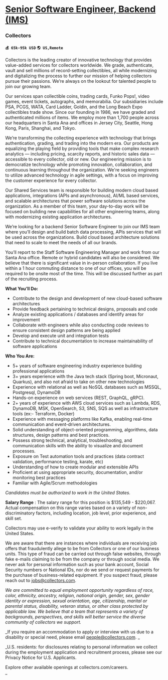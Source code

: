 # [Senior Software Engineer, Backend (IMS)](https://www.remotewlb.com/apply/senior-software-engineer-backend-ims)  
### Collectors  
#### `💰 65k-95k USD` `🌎 US,Remote`  

Collectors is the leading creator of innovative technology that provides value-added services for collectors worldwide. We grade, authenticate, vault and sell millions of record-setting collectibles, all while modernizing and digitalizing the process to further our mission of helping collectors pursue their passions. We’re always on the lookout for talented people to join our growing team.

Our services span collectible coins, trading cards, Funko Pops!, video games, event tickets, autographs, and memorabilia. Our subsidiaries include PSA, PCGS, WATA, Card Ladder, Goldin, and the Long Beach Expo collectibles trade show. Since our founding in 1986, we have graded and authenticated millions of items. We employ more than 1,700 people across our headquarters in Santa Ana and offices in Jersey City, Seattle, Hong Kong, Paris, Shanghai, and Tokyo.

We’re transforming the collecting experience with technology that brings authentication, grading, and trading into the modern era. Our products are equalizing the playing field by providing tools that make complex research analytics — including pricing, scarcity reports, and historic sales data — accessible to every collector, old or new. Our engineering mission is to democratize technology while promoting innovation, collaboration, and continuous learning throughout the organization. We're seeking engineers to utilize advanced technology in agile settings, with a focus on improving the customer experience for every collector.

Our Shared Services team is responsible for building modern cloud based applications, integrations (APIs and asynchronous), AI/ML based services, and scalable architectures that power software solutions across the organization. As a member of this team, your day-to-day work will be focused on building new capabilities for all other engineering teams, along with modernizing existing application architectures.

We’re looking for a backend Senior Software Engineer to join our IMS team where you’ll design and build batch data processing, APIs services that will be used across the organizations. Build cloud based architecture solutions that need to scale to meet the needs of all our brands.

You’ll report to the Staff Software Engineering Manager and work from our Santa Ana office. Remote or hybrid candidates will also be considered. We believe that there is significant value in in-person collaboration. If you live within a 1 hour commuting distance to one of our offices, you will be required to be onsite most of the time. This will be discussed further as part of the recruiting process.

**What You’ll Do:**

  * Contribute to the design and development of new cloud-based software architectures
  * Provide feedback pertaining to technical designs, proposals and code
  * Analyze existing applications / databases and identify areas for improvement
  * Collaborate with engineers while also conducting code reviews to ensure consistent design patterns are being applied
  * Develop and execute unit and integration tests
  * Contribute to technical documentation to increase maintainability of software applications

**Who You Are:**

  * 5+ years of software engineering industry experience building professional applications
  * 3+ years experience with the Java tech stack (Spring boot, Micronaut, Quarkus), and also not afraid to take on other new technologies
  * Experience with relational as well as NoSQL databases such as MSSQL, Postgresql, DynamoDB
  * Hands-on experience on web services (REST, GraphQL, gRPC).
  * 2+ years of experience with AWS cloud services such as Lambda, RDS, DynamoDB, MSK, OpenSearch, S3, SNS, SQS as well as infrastructure tools (ex:- Terraform, Docker)
  * Experience with messaging platforms like Kafka, enabling real-time communication and event-driven architectures.
  * Solid understanding of object-oriented programming, algorithms, data structures, design patterns and best practices.
  * Possess strong technical, analytical, troubleshooting, and communication skills with the ability to visualize and document processes.
  * Exposure on Test automation tools and practices (data contract validation, performance testing, karate, etc)
  * Understanding of how to create modular and extensible APIs
  * Proficient at using appropriate security, documentation, and/or monitoring best practices
  * Familiar with Agile/Scrum methodologies

_Candidates must be authorized to work in the United States._

**Salary Range** : The salary range for this position is $135,549 - $220,067. Actual compensation on this range varies based on a variety of non-discriminatory factors, including location, job level, prior experience, and skill set.

Collectors may use e-verify to validate your ability to work legally in the United States.

We are aware that there are instances where individuals are receiving job offers that fraudulently allege to be from Collectors or one of our business units. This type of fraud can be carried out through false websites, through fake e-mails claiming to be from the company or through social media. We never ask for personal information such as your bank account, Social Security numbers or National IDs, nor do we send or request payments for the purchase of business-related equipment. If you suspect fraud, please reach out to jobs@collectors.com.

_We are committed to equal employment opportunity regardless of race, color, ethnicity, ancestry, religion, national origin, gender, sex, gender identity or expression, sexual orientation, age, citizenship, marital or parental status, disability, veteran status, or other class protected by applicable law. We believe that a team that represents a variety of backgrounds, perspectives, and skills will better service the diverse community of collectors we support._

_If you require an accommodation to apply or interview with us due to a disability or special need, please email people@collectors.com. _

_U.S. residents: for disclosures relating to personal information we collect during the employment application and recruitment process, please see our Privacy Notice for U.S. Applicants.  
  
Explore other available openings at collectors.com/careers.  
_

